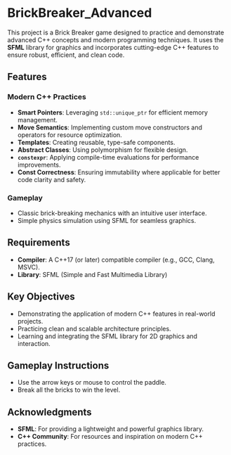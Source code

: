 
# BrickBreaker_Advanced 

This project is a Brick Breaker game designed to practice and demonstrate advanced C++ concepts and modern programming techniques. It uses the **SFML** library for graphics and incorporates cutting-edge C++ features to ensure robust, efficient, and clean code.

## Features

### Modern C++ Practices
- **Smart Pointers**: Leveraging `std::unique_ptr` for efficient memory management.
- **Move Semantics**: Implementing custom move constructors and operators for resource optimization.
- **Templates**: Creating reusable, type-safe components.
- **Abstract Classes**: Using polymorphism for flexible design.
- **`constexpr`**: Applying compile-time evaluations for performance improvements.
- **Const Correctness**: Ensuring immutability where applicable for better code clarity and safety.

### Gameplay
- Classic brick-breaking mechanics with an intuitive user interface.
- Simple physics simulation using SFML for seamless graphics.

## Requirements

- **Compiler**: A C++17 (or later) compatible compiler (e.g., GCC, Clang, MSVC).
- **Library**: SFML (Simple and Fast Multimedia Library)

## Key Objectives

- Demonstrating the application of modern C++ features in real-world projects.
- Practicing clean and scalable architecture principles.
- Learning and integrating the SFML library for 2D graphics and interaction.

## Gameplay Instructions

- Use the arrow keys or mouse to control the paddle.
- Break all the bricks to win the level.

## Acknowledgments

- **SFML**: For providing a lightweight and powerful graphics library.
- **C++ Community**: For resources and inspiration on modern C++ practices.
